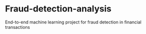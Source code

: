 # Fraud-detection-analysis
End-to-end machine learning project for fraud detection in financial transactions
